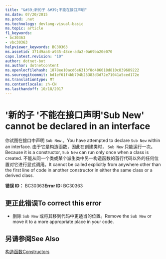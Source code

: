 ```yaml
---
title: "&#39;新的子 &#39;不能在接口声明"
ms.date: 07/20/2015
ms.prod: .net
ms.technology: devlang-visual-basic
ms.topic: article
f1_keywords:
- bc30363
- vbc30363
helpviewer_keywords: BC30363
ms.assetid: 371d9aa8-a935-48ce-ada2-0a69ba20e070
caps.latest.revision: "10"
author: dotnet-bot
ms.author: dotnetcontent
ms.openlocfilehash: 1878ee10acd6e6313f8d486018d810c839689222
ms.sourcegitcommit: bd1ef61f4bb794b25383d3d72e71041a5ced172e
ms.translationtype: MT
ms.contentlocale: zh-CN
ms.lasthandoff: 10/18/2017
---
```

# <a name="39sub-new39-cannot-be-declared-in-an-interface"></a><span data-ttu-id="2f2b6-102">&#39;新的子 &#39;不能在接口声明</span><span class="sxs-lookup"><span data-stu-id="2f2b6-102">&#39;Sub New&#39; cannot be declared in an interface</span></span>
<span data-ttu-id="2f2b6-103">你试图在接口中声明 `Sub New` 。</span><span class="sxs-lookup"><span data-stu-id="2f2b6-103">You have attempted to declare `Sub New` within an interface.</span></span> <span data-ttu-id="2f2b6-104">由于它是构造函数，因此在创建类时， `Sub New` 只能运行一次。</span><span class="sxs-lookup"><span data-stu-id="2f2b6-104">Because it is a constructor, `Sub New` can run only once when a class is created.</span></span> <span data-ttu-id="2f2b6-105">不能从同一个类或某个派生类中另一构造函数的首行代码以外的任何位置对它进行显式调用。</span><span class="sxs-lookup"><span data-stu-id="2f2b6-105">It cannot be called explicitly from anywhere other than the first line of code in another constructor in either the same class or a derived class.</span></span>  
  
 <span data-ttu-id="2f2b6-106">**错误 ID：** BC30363</span><span class="sxs-lookup"><span data-stu-id="2f2b6-106">**Error ID:** BC30363</span></span>  
  
## <a name="to-correct-this-error"></a><span data-ttu-id="2f2b6-107">更正此错误</span><span class="sxs-lookup"><span data-stu-id="2f2b6-107">To correct this error</span></span>  
  
-   <span data-ttu-id="2f2b6-108">删除 `Sub New` 或将其移到代码中更适当的位置。</span><span class="sxs-lookup"><span data-stu-id="2f2b6-108">Remove the `Sub New` or move it to a more appropriate place in your code.</span></span>  
  
## <a name="see-also"></a><span data-ttu-id="2f2b6-109">另请参阅</span><span class="sxs-lookup"><span data-stu-id="2f2b6-109">See Also</span></span>  
 [<span data-ttu-id="2f2b6-110">构造函数</span><span class="sxs-lookup"><span data-stu-id="2f2b6-110">Constructors</span></span>](~/docs/visual-basic/programming-guide/concepts/object-oriented-programming.md#constructors)

